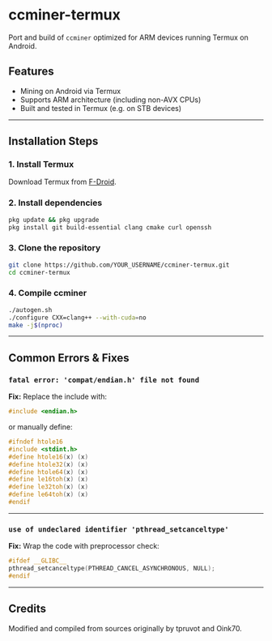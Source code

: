 
# ccminer-termux

Port and build of `ccminer` optimized for ARM devices running Termux on Android.

## Features

- Mining on Android via Termux
- Supports ARM architecture (including non-AVX CPUs)
- Built and tested in Termux (e.g. on STB devices)

---

## Installation Steps

### 1. Install Termux

Download Termux from [F-Droid](https://f-droid.org/packages/com.termux/).

### 2. Install dependencies

```bash
pkg update && pkg upgrade
pkg install git build-essential clang cmake curl openssh
```

### 3. Clone the repository

```bash
git clone https://github.com/YOUR_USERNAME/ccminer-termux.git
cd ccminer-termux
```

### 4. Compile ccminer

```bash
./autogen.sh
./configure CXX=clang++ --with-cuda=no
make -j$(nproc)
```

---

## Common Errors & Fixes

### `fatal error: 'compat/endian.h' file not found`

**Fix:** Replace the include with:

```cpp
#include <endian.h>
```

or manually define:

```cpp
#ifndef htole16
#include <stdint.h>
#define htole16(x) (x)
#define htole32(x) (x)
#define htole64(x) (x)
#define le16toh(x) (x)
#define le32toh(x) (x)
#define le64toh(x) (x)
#endif
```

---

### `use of undeclared identifier 'pthread_setcanceltype'`

**Fix:** Wrap the code with preprocessor check:

```cpp
#ifdef __GLIBC__
pthread_setcanceltype(PTHREAD_CANCEL_ASYNCHRONOUS, NULL);
#endif
```

---


## Credits

Modified and compiled from sources originally by tpruvot and Oink70.
